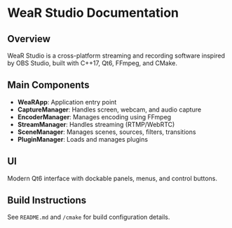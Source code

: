 # WeaR Studio Documentation

## Overview
WeaR Studio is a cross-platform streaming and recording software inspired by OBS Studio, built with C++17, Qt6, FFmpeg, and CMake.

## Main Components
- **WeaRApp**: Application entry point
- **CaptureManager**: Handles screen, webcam, and audio capture
- **EncoderManager**: Manages encoding using FFmpeg
- **StreamManager**: Handles streaming (RTMP/WebRTC)
- **SceneManager**: Manages scenes, sources, filters, transitions
- **PluginManager**: Loads and manages plugins

## UI
Modern Qt6 interface with dockable panels, menus, and control buttons.

## Build Instructions
See `README.md` and `/cmake` for build configuration details.

